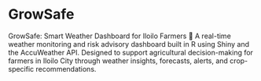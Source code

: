 # GrowSafe
GrowSafe: Smart Weather Dashboard for Iloilo Farmers 🌾 A real-time weather monitoring and risk advisory dashboard built in R using Shiny and the AccuWeather API. Designed to support agricultural decision-making for farmers in Iloilo City through weather insights, forecasts, alerts, and crop-specific recommendations.
